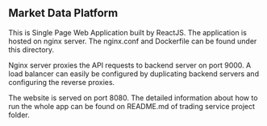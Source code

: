 **Market Data Platform**
-

This is Single Page Web Application built by ReactJS.
The application is hosted on nginx server. 
The nginx.conf and Dockerfile can be found under this directory. 

Nginx server proxies the API requests to backend server on port 9000.
A load balancer can easily be configured by duplicating backend servers 
and configuring the reverse proxies.  

The website is served on port 8080. 
The detailed information about how to run the whole app can be found on
README.md of trading service project folder. 

